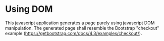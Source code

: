 # Using DOM

This javascript application generates a page purely using javascript DOM manipulation. The generated page shall resemble the Bootstrap "checkout" example (https://getbootstrap.com/docs/4.3/examples/checkout/).
